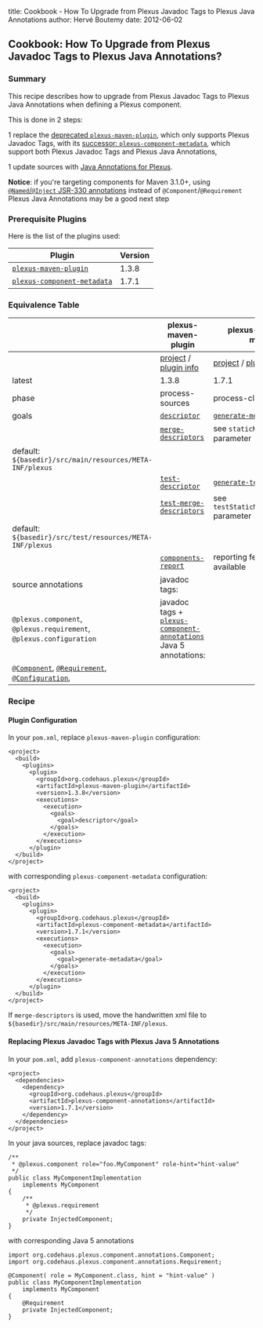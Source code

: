 title: Cookbook - How To Upgrade from Plexus Javadoc Tags to Plexus Java Annotations
author: Hervé Boutemy
date: 2012-06-02

<!--
Licensed to the Apache Software Foundation (ASF) under one
or more contributor license agreements.  See the NOTICE file
distributed with this work for additional information
regarding copyright ownership.  The ASF licenses this file
to you under the Apache License, Version 2.0 (the
"License"); you may not use this file except in compliance
with the License.  You may obtain a copy of the License at

    http://www.apache.org/licenses/LICENSE-2.0

Unless required by applicable law or agreed to in writing,
software distributed under the License is distributed on an
"AS IS" BASIS, WITHOUT WARRANTIES OR CONDITIONS OF ANY
KIND, either express or implied.  See the License for the
specific language governing permissions and limitations
under the License.
-->
## Cookbook: How To Upgrade from Plexus Javadoc Tags to Plexus Java Annotations?

### Summary

 This recipe describes how to upgrade from Plexus Javadoc Tags to Plexus Java Annotations when defining a Plexus component.

 This is done in 2 steps:

 1 replace the [deprecated `plexus-maven-plugin`](https://codehaus-plexus.github.io/plexus-maven-plugin/), which only supports Plexus Javadoc Tags, with its [successor: `plexus-component-metadata`](https://codehaus-plexus.github.io/plexus-containers/plexus-component-metadata/), which support both Plexus Javadoc Tags and Plexus Java Annotations,

 1 update sources with [Java Annotations for Plexus](https://codehaus-plexus.github.io/plexus-containers/plexus-component-annotations/).

 **Notice**: if you're targeting components for Maven 3.1.0+, using [`@Named`/`@Inject` JSR-330 annotations](/maven-jsr330.html) instead of `@Component`/`@Requirement` Plexus Java Annotations may be a good next step

### Prerequisite Plugins

 Here is the list of the plugins used:

|**Plugin**|**Version**|
|---|---|
|[`plexus-maven-plugin`](https://codehaus-plexus.github.io/plexus-maven-plugin/)|1.3.8|
|[`plexus-component-metadata`](https://codehaus-plexus.github.io/plexus-containers/plexus-component-metadata/)|1.7.1|

### Equivalence Table

||**plexus-maven-plugin**|**plexus-component-metadata**|
|---|---|---|
||[project](https://codehaus-plexus.github.io/plexus-maven-plugin/) / [plugin info](https://codehaus-plexus.github.io/plexus-maven-plugin/plugin-info.html)|[project](https://codehaus-plexus.github.io/plexus-containers/plexus-component-metadata/) / [plugin info](https://codehaus-plexus.github.io/plexus-containers/plexus-component-metadata/plugin-info.html)|
|latest|1.3.8|1.7.1|
|phase|process-sources|process-classes|
|goals|[`descriptor`](https://codehaus-plexus.github.io/plexus-maven-plugin/descriptor-mojo.html)|[`generate-metadata`](https://codehaus-plexus.github.io/plexus-containers/plexus-component-metadata/generate-metadata-mojo.html)|
||[`merge-descriptors`](https://codehaus-plexus.github.io/plexus-maven-plugin/merge-descriptors-mojo.html)|see `staticMetadataDirectory` parameter  
default: `${basedir}/src/main/resources/META-INF/plexus`|
||[`test-descriptor`](https://codehaus-plexus.github.io/plexus-maven-plugin/test-descriptor-mojo.html)|[`generate-test-metadata`](https://codehaus-plexus.github.io/plexus-containers/plexus-component-metadata/generate-test-metadata-mojo.html)|
||[`test-merge-descriptors`](https://codehaus-plexus.github.io/plexus-maven-plugin/test-merge-descriptors-mojo.html)|see `testStaticMetadataDirectory` parameter  
default: `${basedir}/src/test/resources/META-INF/plexus`|
||[`components-report`](https://codehaus-plexus.github.io/plexus-maven-plugin/components-report-mojo.html)|reporting feature not available|
|source annotations|javadoc tags:  
`@plexus.component`, `@plexus.requirement`, `@plexus.configuration`  |javadoc tags + [`plexus-component-annotations`](https://codehaus-plexus.github.io/plexus-containers/plexus-component-annotations/) Java 5 annotations:
[`@Component`](https://codehaus-plexus.github.io/plexus-containers/plexus-component-annotations/apidocs/org/codehaus/plexus/component/annotations/Component.html), [`@Requirement`](https://codehaus-plexus.github.io/plexus-containers/plexus-component-annotations/apidocs/org/codehaus/plexus/component/annotations/Requirement.html), [`@Configuration`](https://codehaus-plexus.github.io/plexus-containers/plexus-component-annotations/apidocs/org/codehaus/plexus/component/annotations/Configuration.html),|

### Recipe

#### Plugin Configuration

 In your `pom.xml`, replace `plexus-maven-plugin` configuration:

```
<project>
  <build>
    <plugins>
      <plugin>
        <groupId>org.codehaus.plexus</groupId>
        <artifactId>plexus-maven-plugin</artifactId>
        <version>1.3.8</version>
        <executions>
          <execution>
            <goals>
              <goal>descriptor</goal>
            </goals>
          </execution>
        </executions>
      </plugin>
  </build>
</project>
```

 with corresponding `plexus-component-metadata` configuration:

```
<project>
  <build>
    <plugins>
      <plugin>
        <groupId>org.codehaus.plexus</groupId>
        <artifactId>plexus-component-metadata</artifactId>
        <version>1.7.1</version>
        <executions>
          <execution>
            <goals>
              <goal>generate-metadata</goal>
            </goals>
          </execution>
        </executions>
      </plugin>
  </build>
</project>
```

 If `merge-descriptors` is used, move the handwritten xml file to `${basedir}/src/main/resources/META-INF/plexus`.

#### Replacing Plexus Javadoc Tags with Plexus Java 5 Annotations

 In your `pom.xml`, add `plexus-component-annotations` dependency:

```
<project>
  <dependencies>
    <dependency>
      <groupId>org.codehaus.plexus</groupId>
      <artifactId>plexus-component-annotations</artifactId>
      <version>1.7.1</version>
    </dependency>
  </dependencies>
</project>
```

 In your java sources, replace javadoc tags:

```
/**
 * @plexus.component role="foo.MyComponent" role-hint="hint-value"
 */
public class MyComponentImplementation
    implements MyComponent
{
    /**
     * @plexus.requirement
     */
    private InjectedComponent;
}
```

 with corresponding Java 5 annotations

```
import org.codehaus.plexus.component.annotations.Component;
import org.codehaus.plexus.component.annotations.Requirement;

@Component( role = MyComponent.class, hint = "hint-value" )
public class MyComponentImplementation
    implements MyComponent
{
    @Requirement
    private InjectedComponent;
}
```

